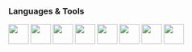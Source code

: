 ### Languages & Tools
<p aligh="left">
  <img src="https://img.icons8.com/color/48/000000/c-programming.png" width="40" height="40"/>
  <img src="https://img.icons8.com/color/48/000000/c-plus-plus-logo.png" width="40" height="40"/>
  <img src="https://img.icons8.com/pastel-glyph/64/000000/batch-script--v2.png" width="40" height="40"/>
  <img src="https://img.icons8.com/color/48/000000/git.png" width="40" height="40"/>
  <img src="https://img.icons8.com/ios-filled/64/000000/smartphone-cpu.png" width="40" height="40"/>
  <img src="https://img.icons8.com/ios/50/000000/circuit.png" width="40" height="40"/>
  <img src="https://img.icons8.com/external-vitaliy-gorbachev-flat-vitaly-gorbachev/58/000000/external-blockchain-cryptocurrency-vitaliy-gorbachev-flat-vitaly-gorbachev.png" width="40" height="40"/>
  <img src="https://img.icons8.com/external-xnimrodx-lineal-gradient-xnimrodx/64/000000/external-3d-file-design-tools-xnimrodx-lineal-gradient-xnimrodx.png" width="40" height="40"/>
</p>  

<!--
**coreyackland/coreyackland** is a ✨ _special_ ✨ repository because its `README.md` (this file) appears on your GitHub profile.

Here are some ideas to get you started:

- 🔭 I’m currently working on ...
- 🌱 I’m currently learning ...
- 👯 I’m looking to collaborate on ...
- 🤔 I’m looking for help with ...
- 💬 Ask me about ...
- 📫 How to reach me: ...
- 😄 Pronouns: ...
- ⚡ Fun fact: ...
-->
